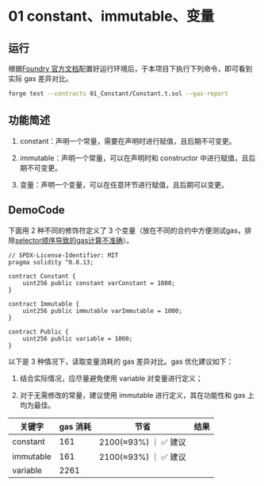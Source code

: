# 01 constant、immutable、变量

## 运行

根据[Foundry 官方文档](https://getfoundry.sh/)配置好运行环境后，于本项目下执行下列命令，即可看到实际 gas 差异对比。

```bash
forge test --contracts 01_Constant/Constant.t.sol --gas-report
```

## 功能简述

1. constant：声明一个常量，需要在声明时进行赋值，且后期不可变更。

2. immutable：声明一个常量，可以在声明时和 constructor 中进行赋值，且后期不可变更。

3. 变量：声明一个变量，可以在任意环节进行赋值，且后期可以变更。

## DemoCode

下面用 2 种不同的修饰符定义了 3 个变量（放在不同的合约中方便测试gas，排除[selector顺序导致的gas计算不准确](https://github.com/WTFAcademy/WTF-gas-optimization/blob/main/14_MethodIdSort/readme.md)）。

```solidity
// SPDX-License-Identifier: MIT
pragma solidity ^0.8.13;

contract Constant {
    uint256 public constant varConstant = 1000;
}

contract Immutable {
    uint256 public immutable varImmutable = 1000;
}

contract Public {
    uint256 public variable = 1000;
}
```

以下是 3 种情况下，读取变量消耗的 gas 差异对比。gas 优化建议如下：

1. 结合实际情况，应尽量避免使用 variable 对变量进行定义；

2. 对于无需修改的常量，建议使用 immutable 进行定义，其在功能性和 gas 上均为最佳。

| 关键字    | gas 消耗 | 节省                  | 结果 |
| --------- | -------- | --------------------- | ---- |
| constant  | 161    | 2100(≈93%) ｜ ✅ 建议 |
| immutable | 161      | 2100(≈93%) ｜ ✅ 建议 |
| variable  | 2261 |                       |      |
